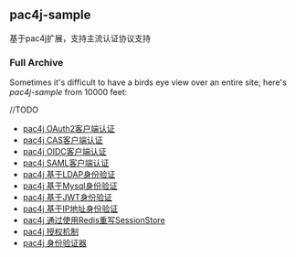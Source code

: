 ## pac4j-sample

基于pac4j扩展，支持主流认证协议支持

### Full Archive

Sometimes it's difficult to have a birds eye view over an entire site; here's *pac4j-sample* from 10000 feet:

//TODO

- [pac4j OAuth2客户端认证]()
- [pac4j CAS客户端认证]()
- [pac4j OIDC客户端认证]()
- [pac4j SAML客户端认证]()
- [pac4j 基于LDAP身份验证]()
- [pac4j 基于Mysql身份验证]()
- [pac4j 基于JWT身份验证]()
- [pac4j 基于IP地址身份验证]()
- [pac4j 通过使用Redis重写SessionStore]()
- [pac4j 授权机制]()
- [pac4j 身份验证器]()
